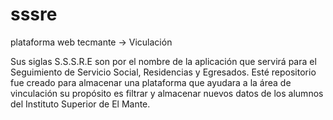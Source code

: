 # sssre
plataforma web tecmante -> Viculación

Sus siglas S.S.S.R.E son por el nombre de la aplicación que servirá para el Seguimiento de Servicio Social, Residencias y Egresados. 
Esté repositorio fue creado para almacenar una plataforma que ayudara a la área de vinculación su propósito es filtrar y almacenar nuevos datos de los alumnos del Instituto Superior de El Mante. 
